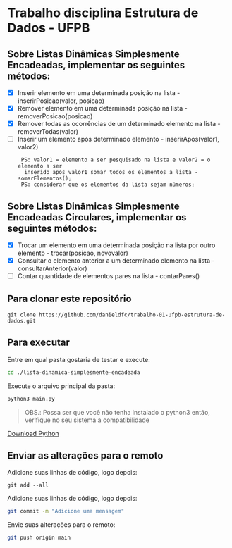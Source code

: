 # Trabalho disciplina Estrutura de Dados - UFPB

## Sobre Listas Dinâmicas Simplesmente Encadeadas, implementar os seguintes métodos: 

  - [x] Inserir elemento em uma determinada posição na lista - inserirPosicao(valor, posicao)
  - [x] Remover elemento em uma determinada posição na lista - removerPosicao(posicao)
  - [x] Remover todas as ocorrências de um determinado elemento na lista - removerTodas(valor)
  - [ ] Inserir um elemento após determinado elemento - inserirApos(valor1, valor2)
    ```
     PS: valor1 = elemento a ser pesquisado na lista e valor2 = o elemento a ser
      inserido após valor1 somar todos os elementos a lista - somarElementos();
     PS: considerar que os elementos da lista sejam números;
    ```

## Sobre Listas Dinâmicas Simplesmente Encadeadas Circulares, implementar os seguintes métodos:

  - [x] Trocar um elemento em uma determinada posição na lista por outro elemento - trocar(posicao, novovalor)
  - [x] Consultar o elemento anterior a um determinado elemento na lista - consultarAnterior(valor)
  - [ ] Contar quantidade de elementos pares na lista - contarPares()

## Para clonar este repositório

```
git clone https://github.com/danieldfc/trabalho-01-ufpb-estrutura-de-dados.git
```

## Para executar

Entre em qual pasta gostaria de testar e execute:
```sh
cd ./lista-dinamica-simplesmente-encadeada
```

Execute o arquivo principal da pasta:
```sh
python3 main.py
```

> OBS.: Possa ser que você não tenha instalado o python3 então, verifique no seu sistema a compatibilidade

[Download Python](https://www.python.org/downloads/)

## Enviar as alterações para o remoto

Adicione suas linhas de código, logo depois:

```
git add --all
```

Adicione suas linhas de código, logo depois:

```sh
git commit -m "Adicione uma mensagem"
```

Envie suas alterações para o remoto:

```sh
git push origin main
```
